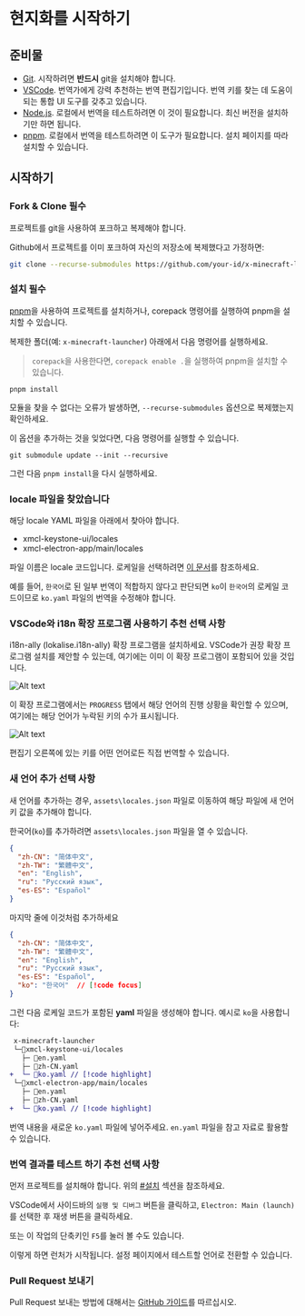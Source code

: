 
# 현지화를 시작하기

## 준비물

- [Git](https://git-scm.com/). 시작하려면 **반드시** git을 설치해야 합니다.
- [VSCode](https://code.visualstudio.com/). 번역가에게 강력 추천하는 번역 편집기입니다. 번역 키를 찾는 데 도움이 되는 통합 UI 도구를 갖추고 있습니다.
- [Node.js](https://nodejs.org/). 로컬에서 번역을 테스트하려면 이 것이 필요합니다. 최신 버전을 설치하기만 하면 됩니다.
- [pnpm](https://pnpm.io/installation). 로컬에서 번역을 테스트하려면 이 도구가 필요합니다. 설치 페이지를 따라 설치할 수 있습니다.

## 시작하기

### Fork & Clone <Badge type="danger">필수</Badge>

프로젝트를 git을 사용하여 포크하고 복제해야 합니다.

Github에서 프로젝트를 이미 포크하여 자신의 저장소에 복제했다고 가정하면:

```bash
git clone --recurse-submodules https://github.com/your-id/x-minecraft-launcher
```

### 설치 <Badge type="danger">필수</Badge>

[pnpm](https://pnpm.io)을 사용하여 프로젝트를 설치하거나, corepack 명령어를 실행하여 pnpm을 설치할 수 있습니다.

복제한 폴더(예: `x-minecraft-launcher`) 아래에서 다음 명령어를 실행하세요.

>`corepack`을 사용한다면, `corepack enable .`을 실행하여 pnpm을 설치할 수 있습니다.

```
pnpm install
```

모듈을 찾을 수 없다는 오류가 발생하면, `--recurse-submodules` 옵션으로 복제했는지 확인하세요.

이 옵션을 추가하는 것을 잊었다면, 다음 명령어를 실행할 수 있습니다.

```
git submodule update --init --recursive
```

그런 다음 `pnpm install`을 다시 실행하세요.

### locale 파일을 찾았습니다

해당 locale YAML 파일을 아래에서 찾아야 합니다.

- xmcl-keystone-ui/locales
- xmcl-electron-app/main/locales

파일 이름은 locale 코드입니다. 로케일을 선택하려면 [이 문서](http://man.hubwiz.com/docset/electron.docset/Contents/Resources/Documents/docs/api/locales.html)를 참조하세요.

예를 들어, `한국어`로 된 일부 번역이 적합하지 않다고 판단되면 `ko`이 `한국어`의 로케일 코드이므로 `ko.yaml` 파일의 번역을 수정해야 합니다.

### VSCode와 i18n 확장 프로그램 사용하기 <Badge type="tip">추천</Badge> <Badge type="info">선택 사항</Badge>

i18n-ally (lokalise.i18n-ally) 확장 프로그램을 설치하세요. VSCode가 권장 확장 프로그램 설치를 제안할 수 있는데, 여기에는 이미 이 확장 프로그램이 포함되어 있을 것입니다.

![Alt text](/assets/i18n-sidebar.png)

이 확장 프로그램에서는 `PROGRESS` 탭에서 해당 언어의 진행 상황을 확인할 수 있으며, 여기에는 해당 언어가 누락된 키의 수가 표시됩니다.

![Alt text](/assets/i18n-edit.png)

편집기 오른쪽에 있는 키를 어떤 언어로든 직접 번역할 수 있습니다.

### 새 언어 추가 <Badge type="info">선택 사항</Badge>

새 언어를 추가하는 경우, `assets\locales.json` 파일로 이동하여 해당 파일에 새 언어 키 값을 추가해야 합니다.

한국어(`ko`)를 추가하려면 `assets\locales.json` 파일을 열 수 있습니다.

```json
{
  "zh-CN": "简体中文",
  "zh-TW": "繁體中文",
  "en": "English",
  "ru": "Русский язык",
  "es-ES": "Español"
}
```

마지막 줄에 이것처럼 추가하세요

```json  {7}
{
  "zh-CN": "简体中文",
  "zh-TW": "繁體中文",
  "en": "English",
  "ru": "Русский язык",
  "es-ES": "Español",
  "ko": "한국어"  // [!code focus]
}
```

그런 다음 로케일 코드가 포함된 **yaml** 파일을 생성해야 합니다. 예시로 `ko`을 사용합니다:

```diff
 x-minecraft-launcher
 └─📂xmcl-keystone-ui/locales
   ├─ 📜en.yaml
   ├─ 📜zh-CN.yaml
+  └─ 📜ko.yaml // [!code highlight]
 └─📂xmcl-electron-app/main/locales
   ├─ 📜en.yaml
   ├─ 📜zh-CN.yaml
+  └─ 📜ko.yaml // [!code highlight]
```

번역 내용을 새로운 `ko.yaml` 파일에 넣어주세요. `en.yaml` 파일을 참고 자료로 활용할 수 있습니다.

### 번역 결과를 테스트 하기 <Badge type="tip">추천</Badge> <Badge type="info">선택 사항</Badge>

먼저 프로젝트를 설치해야 합니다. 위의 [#설치](#install-required) 섹션을 참조하세요.

VSCode에서 사이드바의 `실행 및 디버그` 버튼을 클릭하고, `Electron: Main (launch)`를 선택한 후 재생 버튼을 클릭하세요.

또는 이 작업의 단축키인 `F5`를 눌러 볼 수도 있습니다.

이렇게 하면 런처가 시작됩니다. 설정 페이지에서 테스트할 언어로 전환할 수 있습니다.

### Pull Request 보내기

Pull Request 보내는 방법에 대해서는 [GitHub 가이드](https://docs.github.com/en/pull-requests/collaborating-with-pull-requests/proposing-changes-to-your-work-with-pull-requests/creating-a-pull-request)를 따르십시오.
